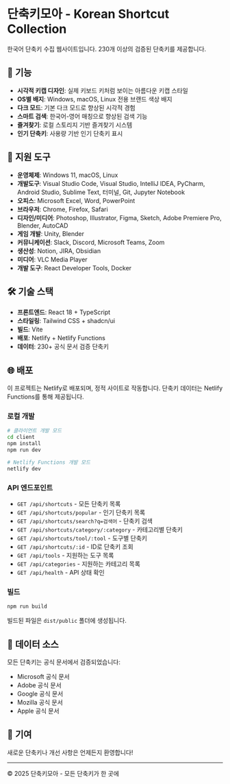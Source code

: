 # 단축키모아 - Korean Shortcut Collection

한국어 단축키 수집 웹사이트입니다. 230개 이상의 검증된 단축키를 제공합니다.

## 🚀 기능

- **시각적 키캡 디자인**: 실제 키보드 키처럼 보이는 아름다운 키캡 스타일
- **OS별 배지**: Windows, macOS, Linux 전용 브랜드 색상 배지
- **다크 모드**: 기본 다크 모드로 향상된 시각적 경험
- **스마트 검색**: 한국어-영어 매칭으로 향상된 검색 기능
- **즐겨찾기**: 로컬 스토리지 기반 즐겨찾기 시스템
- **인기 단축키**: 사용량 기반 인기 단축키 표시

## 📱 지원 도구

- **운영체제**: Windows 11, macOS, Linux
- **개발도구**: Visual Studio Code, Visual Studio, IntelliJ IDEA, PyCharm, Android Studio, Sublime Text, 터미널, Git, Jupyter Notebook
- **오피스**: Microsoft Excel, Word, PowerPoint
- **브라우저**: Chrome, Firefox, Safari
- **디자인/미디어**: Photoshop, Illustrator, Figma, Sketch, Adobe Premiere Pro, Blender, AutoCAD
- **게임 개발**: Unity, Blender
- **커뮤니케이션**: Slack, Discord, Microsoft Teams, Zoom
- **생산성**: Notion, JIRA, Obsidian
- **미디어**: VLC Media Player
- **개발 도구**: React Developer Tools, Docker

## 🛠️ 기술 스택

- **프론트엔드**: React 18 + TypeScript
- **스타일링**: Tailwind CSS + shadcn/ui
- **빌드**: Vite
- **배포**: Netlify + Netlify Functions
- **데이터**: 230+ 공식 문서 검증 단축키

## 🌐 배포

이 프로젝트는 Netlify로 배포되며, 정적 사이트로 작동합니다. 단축키 데이터는 Netlify Functions를 통해 제공됩니다.

### 로컬 개발

```bash
# 클라이언트 개발 모드
cd client
npm install
npm run dev

# Netlify Functions 개발 모드
netlify dev
```

### API 엔드포인트

- `GET /api/shortcuts` - 모든 단축키 목록
- `GET /api/shortcuts/popular` - 인기 단축키 목록
- `GET /api/shortcuts/search?q=검색어` - 단축키 검색
- `GET /api/shortcuts/category/:category` - 카테고리별 단축키
- `GET /api/shortcuts/tool/:tool` - 도구별 단축키
- `GET /api/shortcuts/:id` - ID로 단축키 조회
- `GET /api/tools` - 지원하는 도구 목록
- `GET /api/categories` - 지원하는 카테고리 목록
- `GET /api/health` - API 상태 확인

### 빌드

```bash
npm run build
```

빌드된 파일은 `dist/public` 폴더에 생성됩니다.

## 📝 데이터 소스

모든 단축키는 공식 문서에서 검증되었습니다:
- Microsoft 공식 문서
- Adobe 공식 문서  
- Google 공식 문서
- Mozilla 공식 문서
- Apple 공식 문서

## 🤝 기여

새로운 단축키나 개선 사항은 언제든지 환영합니다!

---

© 2025 단축키모아 - 모든 단축키가 한 곳에